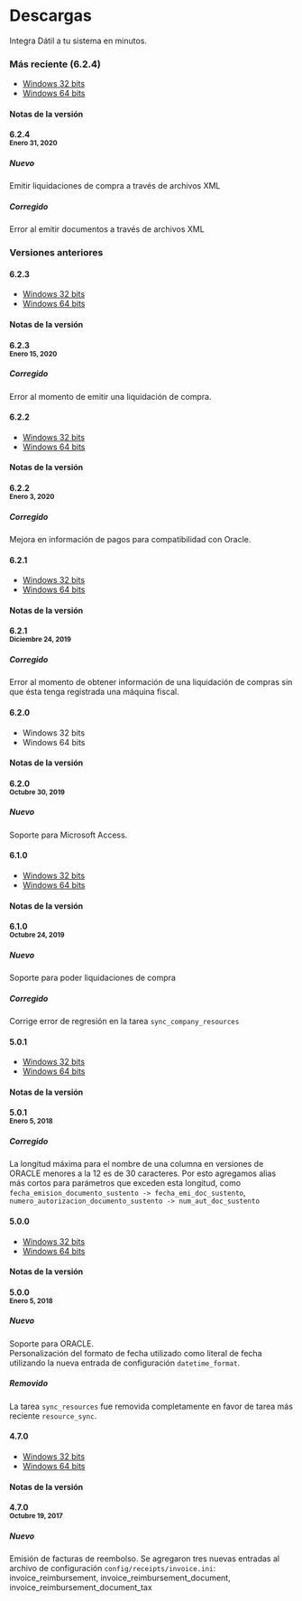 
# Descargas

Integra Dátil a tu sistema en minutos.

### Más reciente (6.2.4)

- [Windows 32 bits](https://s3-us-west-2.amazonaws.com/linkapp-installers/Datil+LinkApp_6.2.4_32bit.exe)
- [Windows 64 bits](https://s3-us-west-2.amazonaws.com/linkapp-installers/Datil+LinkApp_6.2.4_64bit.exe)

#### Notas de la versión

#### <strong>6.2.4</strong><br><small><strong>Enero 31, 2020</strong></small>

##### Nuevo
Emitir liquidaciones de compra a través de archivos XML

##### Corregido
Error al emitir documentos a través de archivos XML

### Versiones anteriores

#### 6.2.3

- [Windows 32 bits](https://s3-us-west-2.amazonaws.com/linkapp-installers/Datil+LinkApp_6.2.3_32bit.exe)
- [Windows 64 bits](https://s3-us-west-2.amazonaws.com/linkapp-installers/Datil+LinkApp_6.2.3_64bit.exe)

#### Notas de la versión

#### <strong>6.2.3</strong><br><small><strong>Enero 15, 2020</strong></small>

##### Corregido
Error al momento de emitir una liquidación de compra.


#### 6.2.2

- [Windows 32 bits](https://s3-us-west-2.amazonaws.com/linkapp-installers/Datil+LinkApp_6.2.2_32bit.exe)
- [Windows 64 bits](https://s3-us-west-2.amazonaws.com/linkapp-installers/Datil+LinkApp_6.2.2_64bit.exe)

#### Notas de la versión

#### <strong>6.2.2</strong><br><small><strong>Enero 3, 2020</strong></small>

##### Corregido
Mejora en información de pagos para compatibilidad con Oracle.


#### 6.2.1

- [Windows 32 bits](https://s3-us-west-2.amazonaws.com/linkapp-installers/Datil+LinkApp_6.2.1_32bit.exe)
- [Windows 64 bits](https://s3-us-west-2.amazonaws.com/linkapp-installers/Datil+LinkApp_6.2.1_64bit.exe)

#### Notas de la versión

#### <strong>6.2.1</strong><br><small><strong>Diciembre 24, 2019</strong></small>

##### Corregido
Error al momento de obtener información de una liquidación de compras sin que ésta tenga registrada una máquina fiscal.


#### 6.2.0

- Windows 32 bits
- Windows 64 bits

#### Notas de la versión

#### <strong>6.2.0</strong><br><small><strong>Octubre 30, 2019</strong></small>

##### Nuevo
Soporte para Microsoft Access. 


#### 6.1.0

- [Windows 32 bits](https://s3-us-west-2.amazonaws.com/linkapp-installers/Datil+LinkApp_6.1.0_32bit_generic.exe)
- [Windows 64 bits](https://s3-us-west-2.amazonaws.com/linkapp-installers/Datil+LinkApp_6.1.0_64bit_generic.exe)

#### Notas de la versión

#### <strong>6.1.0</strong><br><small><strong>Octubre 24, 2019</strong></small>

##### Nuevo
Soporte para poder liquidaciones de compra

##### Corregido
Corrige error de regresión en la tarea `sync_company_resources`

#### 5.0.1

- [Windows 32 bits](https://s3-us-west-2.amazonaws.com/linkapp-installers/Datil+LinkApp_5.0.1_32bit.exe)
- [Windows 64 bits](https://s3-us-west-2.amazonaws.com/linkapp-installers/Datil+LinkApp_5.0.1_64bit.exe)

#### Notas de la versión

#### <strong>5.0.1</strong><br><small><strong>Enero 5, 2018</strong></small>

##### Corregido
La longitud máxima para el nombre de una columna en versiones de ORACLE menores
a la 12 es de 30 caracteres. Por esto agregamos alias más cortos para parámetros
que exceden esta longitud, como `fecha_emision_documento_sustento -> fecha_emi_doc_sustento`,
`numero_autorizacion_documento_sustento -> num_aut_doc_sustento`

#### 5.0.0

- [Windows 32 bits](https://s3-us-west-2.amazonaws.com/linkapp-installers/Datil+LinkApp_5.0.0_32bit.exe)
- [Windows 64 bits](https://s3-us-west-2.amazonaws.com/linkapp-installers/Datil+LinkApp_5.0.0_64bit.exe)

#### Notas de la versión

#### <strong>5.0.0</strong><br><small><strong>Enero 5, 2018</strong></small>

##### Nuevo
Soporte para ORACLE.<br/>
Personalización del formato de fecha utilizado como literal de fecha utilizando
la nueva entrada de configuración `datetime_format`.<br/>

##### Removido
La tarea `sync_resources` fue removida completamente en favor de tarea más
reciente `resource_sync`.


#### 4.7.0

- [Windows 32 bits](https://s3-us-west-2.amazonaws.com/linkapp-installers/Datil+LinkApp_4.7.0_32bit.exe)
- [Windows 64 bits](https://s3-us-west-2.amazonaws.com/linkapp-installers/Datil+LinkApp_4.7.0_64bit.exe)

#### Notas de la versión

#### <strong>4.7.0</strong><br><small><strong>Octubre 19, 2017</strong></small>

##### Nuevo
Emisión de facturas de reembolso. Se agregaron tres nuevas entradas al archivo
de configuración `config/receipts/invoice.ini`: invoice_reimbursement,
invoice_reimbursement_document, invoice_reimbursement_document_tax

